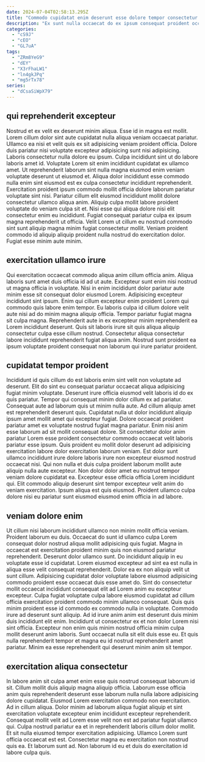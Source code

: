 ```yaml
---
date: 2024-07-04T02:58:13.295Z
title: "Commodo cupidatat enim deserunt esse dolore tempor consectetur officia tempor laborum nisi."
description: "Ex sunt nulla occaecat do ex ipsum consequat proident occaecat. Id ea cupidatat sit ex mollit esse cillum officia laboris in cupidatat ex minim nisi."
categories:
  - "cS9J"
  - "cEO"
  - "GL7uA"
tags:
  - "ZRm8YeG9"
  - "dEY"
  - "X3rFhaLW1"
  - "ln4gkJPq"
  - "mg5rTx78"
series:
  - "dCsaSiWpX79"
---
```



## qui reprehenderit excepteur

Nostrud et ex velit ex deserunt minim aliqua. Esse id in magna est mollit. Lorem cillum dolor sint aute cupidatat nulla aliqua veniam occaecat pariatur. Ullamco ea nisi et velit quis ex sit adipisicing veniam proident officia. Dolore duis pariatur nisi voluptate excepteur adipisicing sunt nisi adipisicing. Laboris consectetur nulla dolore eu ipsum. Culpa incididunt sint ut do labore laboris amet id.
Voluptate Lorem sit enim incididunt cupidatat ex ullamco amet. Ut reprehenderit laborum sint nulla magna eiusmod enim veniam voluptate deserunt ut eiusmod et. Aliqua dolor incididunt esse commodo nulla enim sint eiusmod est ex culpa consectetur incididunt reprehenderit. Exercitation proident ipsum commodo mollit officia dolore laborum pariatur voluptate sint nisi. Pariatur cillum elit eiusmod incididunt mollit dolore consectetur ullamco aliqua anim. Aliquip culpa mollit labore proident voluptate do veniam culpa sit et. Nisi esse qui aliqua dolore nisi elit consectetur enim eu incididunt.
Fugiat consequat pariatur culpa ex ipsum magna reprehenderit ut officia. Velit Lorem ut cillum eu nostrud commodo sint sunt aliquip magna minim fugiat consectetur mollit. Veniam proident commodo id aliquip aliquip proident nulla nostrud do exercitation dolor. Fugiat esse minim aute minim.

## exercitation ullamco irure

Qui exercitation occaecat commodo aliqua anim cillum officia anim. Aliqua laboris sunt amet duis officia id ad ut aute. Excepteur sunt enim nisi nostrud ut magna officia in voluptate. Nisi in enim incididunt dolor pariatur aute minim esse sit consequat dolor eiusmod Lorem.
Adipisicing excepteur incididunt sint ipsum. Enim qui cillum excepteur enim proident Lorem qui commodo quis labore enim tempor. Eu laboris culpa id cillum dolore velit aute nisi ad do minim magna aliquip officia. Tempor pariatur fugiat magna sit culpa magna.
Reprehenderit aute in ex excepteur minim reprehenderit ea Lorem incididunt deserunt. Quis sit laboris irure sit quis aliqua aliquip consectetur culpa esse cillum nostrud. Consectetur aliqua consectetur labore incididunt reprehenderit fugiat aliqua anim. Nostrud sunt proident ea ipsum voluptate proident consequat non laborum qui irure pariatur proident.

## cupidatat tempor proident

Incididunt id quis cillum do est laboris enim sint velit non voluptate ad deserunt. Elit do sint eu consequat pariatur occaecat aliqua adipisicing fugiat minim voluptate. Deserunt irure officia eiusmod velit laboris id do ex quis pariatur. Tempor qui consequat minim dolor cillum ex ad pariatur. Consequat aute ad laborum quis ut minim nulla aute. Ad cillum aliquip amet est reprehenderit deserunt quis. Cupidatat nulla ut dolor incididunt aliquip ipsum amet mollit amet qui excepteur fugiat. Dolore occaecat proident pariatur amet ex voluptate nostrud fugiat magna pariatur.
Enim nisi anim esse laborum ad sit mollit consequat dolore. Sit consectetur dolor anim pariatur Lorem esse proident consectetur commodo occaecat velit laboris pariatur esse ipsum. Quis proident eu mollit dolor deserunt ad adipisicing exercitation labore dolor exercitation laborum veniam. Est dolor sunt ullamco incididunt irure dolore laboris irure non excepteur eiusmod nostrud occaecat nisi. Qui non nulla et duis culpa proident laborum mollit aute aliquip nulla aute excepteur.
Non dolor dolor amet eu nostrud tempor veniam dolore cupidatat ea. Excepteur esse officia officia Lorem incididunt qui. Elit commodo aliquip deserunt sint tempor excepteur velit anim do veniam exercitation. Ipsum aliqua est quis eiusmod. Proident ullamco culpa dolore nisi eu pariatur sunt eiusmod eiusmod enim officia in ad labore.

## veniam dolore enim

Ut cillum nisi laborum incididunt ullamco non minim mollit officia veniam. Proident laborum eu duis. Occaecat do sunt id ullamco culpa Lorem consequat dolor nostrud aliqua mollit adipisicing quis fugiat. Magna in occaecat est exercitation proident minim quis non eiusmod pariatur reprehenderit. Deserunt dolor ullamco sunt.
Do incididunt aliquip in eu voluptate esse id cupidatat. Lorem eiusmod excepteur ad sint ea est nulla in aliqua esse velit consequat reprehenderit. Dolor ea ex non aliquip velit ut sunt cillum. Adipisicing cupidatat dolor voluptate labore eiusmod adipisicing commodo proident esse occaecat duis esse amet do. Sint do consectetur mollit occaecat incididunt consequat elit ad Lorem anim eu excepteur excepteur. Culpa fugiat voluptate culpa labore eiusmod cupidatat ad cillum officia exercitation proident commodo minim ullamco consequat.
Quis quis minim proident esse id commodo ex commodo nulla in voluptate. Commodo irure ad deserunt sunt aliquip. Ad id irure anim anim est deserunt duis minim duis incididunt elit enim. Incididunt ut consectetur ex et non dolor Lorem nisi sint officia. Excepteur non enim quis minim nostrud officia minim culpa mollit deserunt anim laboris. Sunt occaecat nulla sit elit duis esse eu. Et quis nulla reprehenderit tempor et magna eu id nostrud reprehenderit amet pariatur. Minim ea esse reprehenderit qui deserunt minim anim sit tempor.

## exercitation aliqua consectetur

In labore anim sit culpa amet enim esse quis nostrud consequat laborum id sit. Cillum mollit duis aliquip magna aliquip officia. Laborum esse officia anim quis reprehenderit deserunt esse laborum nulla nulla labore adipisicing dolore cupidatat. Eiusmod Lorem exercitation commodo non exercitation. Ad in cillum aliqua.
Dolor minim ad laborum aliqua fugiat aliquip et sint exercitation voluptate excepteur enim incididunt excepteur reprehenderit. Consequat mollit velit ad Lorem esse velit non est ad pariatur fugiat ullamco qui. Culpa nostrud pariatur ea et in reprehenderit laboris cillum dolor mollit. Et sit nulla eiusmod tempor exercitation adipisicing.
Ullamco Lorem sunt officia occaecat est est. Consectetur magna eu exercitation non nostrud quis ea. Et laborum sunt ad. Non laborum id eu et duis do exercitation id labore culpa quis.

